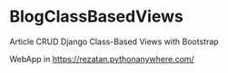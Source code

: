 # BlogClassBasedViews

Article CRUD Django Class-Based Views with Bootstrap

WebApp in
https://rezatan.pythonanywhere.com/
